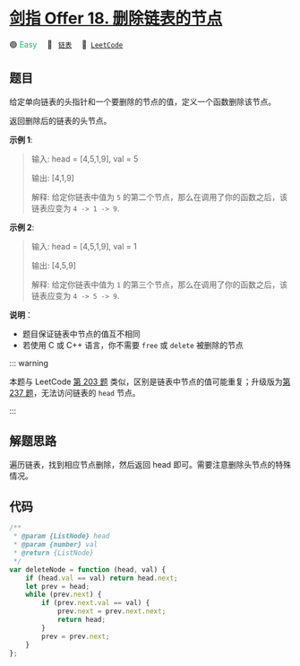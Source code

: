 # [剑指 Offer 18. 删除链表的节点](https://leetcode.cn/problems/shan-chu-lian-biao-de-jie-dian-lcof)

🟢 <font color=#15bd66>Easy</font>&emsp; 🔖&ensp; [`链表`](/outline/tag/linked-list.md)&emsp; 🔗&ensp;[`LeetCode`](https://leetcode.cn/problems/shan-chu-lian-biao-de-jie-dian-lcof)

## 题目

给定单向链表的头指针和一个要删除的节点的值，定义一个函数删除该节点。

返回删除后的链表的头节点。

**示例 1**:

> 输入: head = [4,5,1,9], val = 5
>
> 输出: [4,1,9]
>
> 解释: 给定你链表中值为 `5` 的第二个节点，那么在调用了你的函数之后，该链表应变为 `4 -> 1 -> 9`.

**示例 2**:

> 输入: head = [4,5,1,9], val = 1
>
> 输出: [4,5,9]
>
> 解释: 给定你链表中值为 `1` 的第三个节点，那么在调用了你的函数之后，该链表应变为 `4 -> 5 -> 9`.

**说明**：

- 题目保证链表中节点的值互不相同
- 若使用 C 或 C++ 语言，你不需要 `free` 或 `delete` 被删除的节点

::: warning

本题与 LeetCode [第 203 题](./0203.md) 类似，区别是链表中节点的值可能重复；升级版为[第 237 题](./0237.md)，无法访问链表的 `head` 节点。

:::

## 解题思路

遍历链表，找到相应节点删除，然后返回 head 即可。需要注意删除头节点的特殊情况。

## 代码

```javascript
/**
 * @param {ListNode} head
 * @param {number} val
 * @return {ListNode}
 */
var deleteNode = function (head, val) {
	if (head.val == val) return head.next;
	let prev = head;
	while (prev.next) {
		if (prev.next.val == val) {
			prev.next = prev.next.next;
			return head;
		}
		prev = prev.next;
	}
};
```
